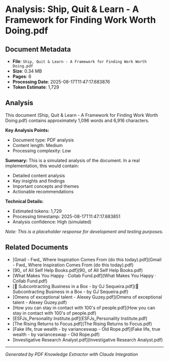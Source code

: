 # Analysis: Ship, Quit & Learn - A Framework for Finding Work Worth Doing.pdf

## Document Metadata
- **File**: `Ship, Quit & Learn - A Framework for Finding Work Worth Doing.pdf`
- **Size**: 0.34 MB
- **Pages**: 6
- **Processing Date**: 2025-08-17T11:47:17.683876
- **Token Estimate**: 1,729

## Analysis

This document (Ship, Quit & Learn - A Framework for Finding Work Worth Doing.pdf) contains approximately 1,096 words and 6,916 characters.

**Key Analysis Points:**
- Document type: PDF analysis
- Content length: Medium
- Processing complexity: Low

**Summary:**
This is a simulated analysis of the document. In a real implementation, this would contain:
- Detailed content analysis
- Key insights and findings
- Important concepts and themes
- Actionable recommendations

**Technical Details:**
- Estimated tokens: 1,729
- Processing timestamp: 2025-08-17T11:47:17.683851
- Analysis confidence: High (simulated)

*Note: This is a placeholder response for development and testing purposes.*

## Related Documents

- [Gmail - Fwd_ Where Inspiration Comes From (do this today).pdf](Gmail - Fwd_ Where Inspiration Comes From (do this today).pdf)
- [90_ of All Self Help Books.pdf](90_ of All Self Help Books.pdf)
- [What Makes You Happy · Collab Fund.pdf](What Makes You Happy · Collab Fund.pdf)
- [💼 Subcontracting Business in a Box - by GJ Sequeira.pdf](💼 Subcontracting Business in a Box - by GJ Sequeira.pdf)
- [Omens of exceptional talent - Alexey Guzey.pdf](Omens of exceptional talent - Alexey Guzey.pdf)
- [How you can stay in contact with 100's of people.pdf](How you can stay in contact with 100's of people.pdf)
- [ESFJs_Personality Institute.pdf](ESFJs_Personality Institute.pdf)
- [The Rising Returns to Focus.pdf](The Rising Returns to Focus.pdf)
- [Fake life, true wealth - by varianceswap - Old Rope.pdf](Fake life, true wealth - by varianceswap - Old Rope.pdf)
- [Investigative Research Analyst.pdf](Investigative Research Analyst.pdf)

---
*Generated by PDF Knowledge Extractor with Claude Integration*